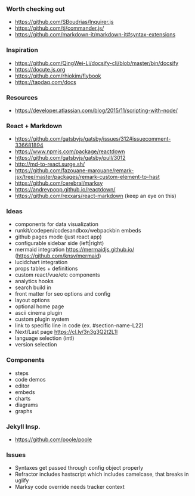 ### Worth checking out

- https://github.com/SBoudrias/Inquirer.js
- https://github.com/tj/commander.js/
- https://github.com/markdown-it/markdown-it#syntax-extensions

### Inspiration

- https://github.com/QingWei-Li/docsify-cli/blob/master/bin/docsify
- https://docute.js.org
- https://github.com/rhiokim/flybook
- https://tapdaq.com/docs

### Resources

- https://developer.atlassian.com/blog/2015/11/scripting-with-node/

### React + Markdown
- https://github.com/gatsbyjs/gatsby/issues/312#issuecomment-336681894
- https://www.npmjs.com/package/reactdown
- https://github.com/gatsbyjs/gatsby/pull/3012
- http://md-to-react.surge.sh/
- https://github.com/fazouane-marouane/remark-jsx/tree/master/packages/remark-custom-element-to-hast
- https://github.com/cerebral/marksy
- https://andreypopp.github.io/reactdown/
- https://github.com/rexxars/react-markdown (keep an eye on this)

### Ideas
- components for data visualization
- runkit/codepen/codesandbox/webpackbin embeds
- github pages mode (just react app)
- configurable sidebar side (left|right)
- mermaid integration https://mermaidjs.github.io/ (https://github.com/knsv/mermaid)
- lucidchart integration
- props tables + definitions
- custom react/vue/etc components
- analytics hooks
- search build in
- front matter for seo options and config
- layout options
- optional home page
- ascii cinema plugin
- custom plugin system
- link to specific line in code (ex. #section-name-L22)
- Next/Last page https://cl.ly/3n3g3Q2t2L1l
- language selection (intl)
- version selection

### Components
- steps
- code demos
- editor
- embeds
- charts
- diagrams
- graphs

### Jekyll Insp.
- https://github.com/poole/poole

### Issues
- Syntaxes get passed through config object properly
- Refractor includes hastscript which includes camelcase, that breaks in uglify
- Marksy code override needs tracker context
